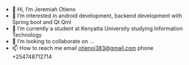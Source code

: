 - 👋 Hi, I’m Jeremiah Otieno
- 👀 I’m interested in android development, backend development with Spring boot and Qt Qml
- 🌱 I’m currently a student at Kenyatta University studying Information Technology
- 💞️ I’m looking to collaborate on ...
- 📫 How to reach me email otienoj383@gmail.com phone +254748712714

<!---
motif-j/motif-j is a ✨ special ✨ repository because its `README.md` (this file) appears on your GitHub profile.
You can click the Preview link to take a look at your changes.
--->
